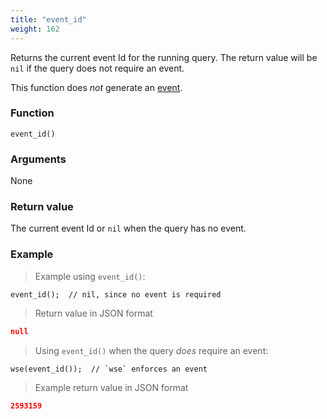 ```yaml
---
title: "event_id"
weight: 162
---
```


Returns the current event Id for the running query. The return value will be `nil` if the query does not require an event.

This function does *not* generate an [event](../../overview/events).

### Function

`event_id()`

### Arguments

None

### Return value

The current event Id or `nil` when the query has no event.

### Example

> Example using `event_id()`:

```thingsdb,json_response
event_id();  // nil, since no event is required
```

> Return value in JSON format

```json
null
```

> Using `event_id()` when the query *does* require an event:


```thingsdb,should_pass
wse(event_id());  // `wse` enforces an event
```

> Example return value in JSON format

```json
2593159
```